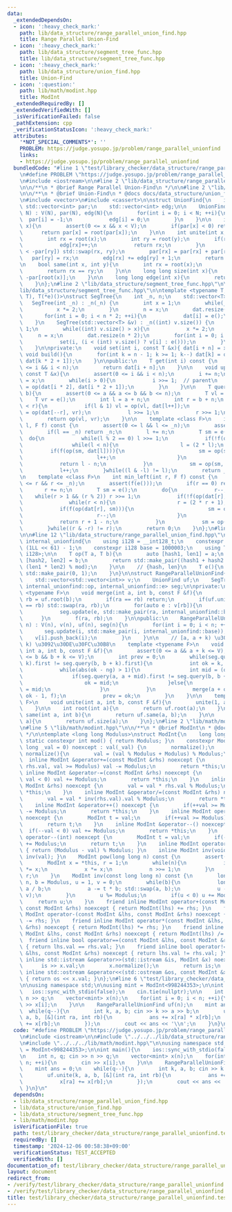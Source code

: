 ```yaml
---
data:
  _extendedDependsOn:
  - icon: ':heavy_check_mark:'
    path: lib/data_structure/range_parallel_union_find.hpp
    title: Range Parallel Union-Find
  - icon: ':heavy_check_mark:'
    path: lib/data_structure/segment_tree_func.hpp
    title: lib/data_structure/segment_tree_func.hpp
  - icon: ':heavy_check_mark:'
    path: lib/data_structure/union_find.hpp
    title: Union-Find
  - icon: ':question:'
    path: lib/math/modint.hpp
    title: ModInt
  _extendedRequiredBy: []
  _extendedVerifiedWith: []
  _isVerificationFailed: false
  _pathExtension: cpp
  _verificationStatusIcon: ':heavy_check_mark:'
  attributes:
    '*NOT_SPECIAL_COMMENTS*': ''
    PROBLEM: https://judge.yosupo.jp/problem/range_parallel_unionfind
    links:
    - https://judge.yosupo.jp/problem/range_parallel_unionfind
  bundledCode: "#line 1 \"test/library_checker/data_structure/range_parallel_unionfind.test.cpp\"\
    \n#define PROBLEM \"https://judge.yosupo.jp/problem/range_parallel_unionfind\"\
    \n#include <iostream>\n\n#line 2 \"lib/data_structure/range_parallel_union_find.hpp\"\
    \n\n/**\n * @brief Range Parallel Union-Find\n */\n\n#line 2 \"lib/data_structure/union_find.hpp\"\
    \n\n/**\n * @brief Union-Find\n * @docs docs/data_structure/union_find.md\n */\n\
    \n#include <vector>\n#include <cassert>\n\nstruct UnionFind{\n    int V;\n   \
    \ std::vector<int> par;\n    std::vector<int> edg;\n\n    UnionFind(const int\
    \ N) : V(N), par(N), edg(N){\n        for(int i = 0; i < N; ++i){\n          \
    \  par[i] = -1;\n            edg[i] = 0;\n        }\n    }\n\n    int root(int\
    \ x){\n        assert(0 <= x && x < V);\n        if(par[x] < 0) return x;\n  \
    \      return par[x] = root(par[x]);\n    }\n\n    int unite(int x, int y){\n\
    \        int rx = root(x);\n        int ry = root(y);\n        if(rx == ry){\n\
    \            edg[rx]++;\n            return rx;\n        }\n        if(-par[rx]\
    \ < -par[ry]) std::swap(rx, ry);\n        par[rx] = par[rx] + par[ry];\n     \
    \   par[ry] = rx;\n        edg[rx] += edg[ry] + 1;\n        return rx;\n    }\n\
    \n    bool same(int x, int y){\n        int rx = root(x);\n        int ry = root(y);\n\
    \        return rx == ry;\n    }\n\n    long long size(int x){\n        return\
    \ -par[root(x)];\n    }\n\n    long long edge(int x){\n        return edg[root(x)];\n\
    \    }\n};\n#line 2 \"lib/data_structure/segment_tree_func.hpp\"\n\n#line 5 \"\
    lib/data_structure/segment_tree_func.hpp\"\n\ntemplate <typename T, T (*op)(T,\
    \ T), T(*e)()>\nstruct SegTree{\n    int _n, n;\n    std::vector<T> dat;\n\n \
    \   SegTree(int _n) : _n(_n) {\n        int x = 1;\n        while(_n > x){\n \
    \           x *= 2;\n        }\n        n = x;\n        dat.resize(n * 2);\n \
    \       for(int i = 0; i < n * 2; ++i){\n            dat[i] = e();\n        }\n\
    \    }\n    SegTree(std::vector<T> &v) : _n((int) v.size()) {\n        int x =\
    \ 1;\n        while((int) v.size() > x){\n            x *= 2;\n        }\n   \
    \     n = x;\n        dat.resize(n * 2);\n        for(int i = 0; i < n; ++i){\n\
    \            set(i, (i < (int) v.size() ? v[i] : e()));\n        }\n        build();\n\
    \    }\n\nprivate:\n    void set(int i, const T &x){ dat[i + n] = x; }\n\n   \
    \ void build(){\n        for(int k = n - 1; k >= 1; k--) dat[k] = op(dat[k * 2],\
    \ dat[k * 2 + 1]);\n    }\n\npublic:\n    T get(int i) const {\n        assert(0\
    \ <= i && i < n);\n        return dat[i + n];\n    }\n\n    void update(int i,\
    \ const T &x){\n        assert(0 <= i && i < n);\n        i += n;\n        dat[i]\
    \ = x;\n        while(i > 0){\n            i >>= 1;  // parent\n            dat[i]\
    \ = op(dat[i * 2], dat[i * 2 + 1]);\n        }\n    }\n\n    T query(int a, int\
    \ b){\n        assert(0 <= a && a <= b && b <= n);\n        T vl = e();\n    \
    \    T vr = e();\n        int l = a + n;\n        int r = b + n;\n        while(l\
    \ < r){\n            if(l & 1) vl = op(vl, dat[l++]);\n            if(r & 1) vr\
    \ = op(dat[--r], vr);\n            l >>= 1;\n            r >>= 1;\n        }\n\
    \        return op(vl, vr);\n    }\n\n    template <class F>\n    int max_right(int\
    \ l, F f) const {\n        assert(0 <= l && l <= _n);\n        assert(f(e()));\n\
    \        if(l == _n) return _n;\n        l += n;\n        T sm = e();\n      \
    \  do{\n            while(l % 2 == 0) l >>= 1;\n            if(!f(op(sm, dat[l]))){\n\
    \                while(l < n){\n                    l = (2 * l);\n           \
    \         if(f(op(sm, dat[l]))){\n                        sm = op(sm, dat[l]);\n\
    \                        l++;\n                    }\n                }\n    \
    \            return l - n;\n            }\n            sm = op(sm, dat[l]);\n\
    \            l++;\n        }while((l & -l) != l);\n        return _n;\n    }\n\
    \n    template <class F>\n    int min_left(int r, F f) const {\n        assert(0\
    \ <= r && r <= _n);\n        assert(f(e()));\n        if(r == 0) return 0;\n \
    \       r += n;\n        T sm = e();\n        do{\n            r--;\n        \
    \    while(r > 1 && (r % 2)) r >>= 1;\n            if(!f(op(dat[r], sm))){\n \
    \               while(r < n){\n                    r = (2 * r + 1);\n        \
    \            if(f(op(dat[r], sm))){\n                        sm = op(dat[r], sm);\n\
    \                        r--;\n                    }\n                }\n    \
    \            return r + 1 - n;\n            }\n            sm = op(dat[r], sm);\n\
    \        }while((r & -r) != r);\n        return 0;\n    }\n};\n#line 9 \"lib/data_structure/range_parallel_union_find.hpp\"\
    \n\n#line 12 \"lib/data_structure/range_parallel_union_find.hpp\"\n\nnamespace\
    \ internal_unionfind{\n    using i128 = __int128_t;\n    constexpr i128 mod =\
    \ (1LL << 61) - 1;\n    constexpr i128 base = 1000003;\n    using T = std::pair<i128,\
    \ i128>;\n\n    T op(T a, T b){\n        auto [hash1, len1] = a;\n        auto\
    \ [hash2, len2] = b;\n        return std::make_pair((hash1 + hash2 * len1) % mod,\
    \ (len1 * len2) % mod);\n    }\n\n    // {hash, len}\n    T e(){\n        return\
    \ std::make_pair(0, 1);\n    }\n}\n\nstruct RangeParallelUnionFind{\n    int V;\n\
    \    std::vector<std::vector<int>> v;\n    UnionFind uf;\n    SegTree<internal_unionfind::T,\
    \ internal_unionfind::op, internal_unionfind::e> seg;\n\nprivate:\n    template\
    \ <typename F>\n    void merge(int a, int b, const F &f){\n        int ra = uf.root(a),\
    \ rb = uf.root(b);\n        if(ra == rb) return;\n        if(uf.unite(ra, rb)\
    \ == rb) std::swap(ra, rb);\n        for(auto e : v[rb]){\n            v[ra].push_back(e);\n\
    \            seg.update(e, std::make_pair(ra, internal_unionfind::base));\n  \
    \      }\n        f(ra, rb);\n    }\n\npublic:\n    RangeParallelUnionFind(int\
    \ n) : V(n), v(n), uf(n), seg(n){\n        for(int i = 0; i < n; ++i){\n     \
    \       seg.update(i, std::make_pair(i, internal_unionfind::base));\n        \
    \    v[i].push_back(i);\n        }\n    }\n\n    // [a, a + k) \u3068 [b, b +\
    \ k) \u3092\u30DE\u30FC\u30B8\n    template <typename F>\n    void unite(int k,\
    \ int a, int b, const F &f){\n        assert(0 <= a && a + k <= V);\n        assert(0\
    \ <= b && b + k <= V);\n        int prev = 0;\n        while(seg.query(a, a +\
    \ k).first != seg.query(b, b + k).first){\n            int ok = k, ng = prev;\n\
    \            while(abs(ok - ng) > 1){\n                int mid = (ok + ng) / 2;\n\
    \                if(seg.query(a, a + mid).first != seg.query(b, b + mid).first){\n\
    \                    ok = mid;\n                }else{\n                    ng\
    \ = mid;\n                }\n            }\n            merge(a + ok - 1, b +\
    \ ok - 1, f);\n            prev = ok;\n        }\n    }\n\n    template <typename\
    \ F>\n    void unite(int a, int b, const F &f){\n        unite(1, a, b, f);\n\
    \    }\n\n    int root(int a){\n        return uf.root(a);\n    }\n\n    bool\
    \ same(int a, int b){\n        return uf.same(a, b);\n    }\n\n    long long size(int\
    \ a){\n        return uf.size(a);\n    }\n};\n#line 2 \"lib/math/modint.hpp\"\n\
    \n#line 5 \"lib/math/modint.hpp\"\n\n/**\n * @brief ModInt\n * @docs docs/math/modint.md\n\
    \ */\n\ntemplate <long long Modulus>\nstruct ModInt{\n    long long val;\n   \
    \ static constexpr int mod() { return Modulus; }\n    constexpr ModInt(const long\
    \ long _val = 0) noexcept : val(_val) {\n        normalize();\n    }\n    void\
    \ normalize(){\n        val = (val % Modulus + Modulus) % Modulus;\n    }\n  \
    \  inline ModInt &operator+=(const ModInt &rhs) noexcept {\n        if(val +=\
    \ rhs.val, val >= Modulus) val -= Modulus;\n        return *this;\n    }\n   \
    \ inline ModInt &operator-=(const ModInt &rhs) noexcept {\n        if(val -= rhs.val,\
    \ val < 0) val += Modulus;\n        return *this;\n    }\n    inline ModInt &operator*=(const\
    \ ModInt &rhs) noexcept {\n        val = val * rhs.val % Modulus;\n        return\
    \ *this;\n    }\n    inline ModInt &operator/=(const ModInt &rhs) noexcept {\n\
    \        val = val * inv(rhs.val).val % Modulus;\n        return *this;\n    }\n\
    \    inline ModInt &operator++() noexcept {\n        if(++val >= Modulus) val\
    \ -= Modulus;\n        return *this;\n    }\n    inline ModInt operator++(int)\
    \ noexcept {\n        ModInt t = val;\n        if(++val >= Modulus) val -= Modulus;\n\
    \        return t;\n    }\n    inline ModInt &operator--() noexcept {\n      \
    \  if(--val < 0) val += Modulus;\n        return *this;\n    }\n    inline ModInt\
    \ operator--(int) noexcept {\n        ModInt t = val;\n        if(--val < 0) val\
    \ += Modulus;\n        return t;\n    }\n    inline ModInt operator-() const noexcept\
    \ { return (Modulus - val) % Modulus; }\n    inline ModInt inv(void) const { return\
    \ inv(val); }\n    ModInt pow(long long n) const {\n        assert(0 <= n);\n\
    \        ModInt x = *this, r = 1;\n        while(n){\n            if(n & 1) r\
    \ *= x;\n            x *= x;\n            n >>= 1;\n        }\n        return\
    \ r;\n    }\n    ModInt inv(const long long n) const {\n        long long a =\
    \ n, b = Modulus, u = 1, v = 0;\n        while(b){\n            long long t =\
    \ a / b;\n            a -= t * b; std::swap(a, b);\n            u -= t * v; std::swap(u,\
    \ v);\n        }\n        u %= Modulus;\n        if(u < 0) u += Modulus;\n   \
    \     return u;\n    }\n    friend inline ModInt operator+(const ModInt &lhs,\
    \ const ModInt &rhs) noexcept { return ModInt(lhs) += rhs; }\n    friend inline\
    \ ModInt operator-(const ModInt &lhs, const ModInt &rhs) noexcept { return ModInt(lhs)\
    \ -= rhs; }\n    friend inline ModInt operator*(const ModInt &lhs, const ModInt\
    \ &rhs) noexcept { return ModInt(lhs) *= rhs; }\n    friend inline ModInt operator/(const\
    \ ModInt &lhs, const ModInt &rhs) noexcept { return ModInt(lhs) /= rhs; }\n  \
    \  friend inline bool operator==(const ModInt &lhs, const ModInt &rhs) noexcept\
    \ { return lhs.val == rhs.val; }\n    friend inline bool operator!=(const ModInt\
    \ &lhs, const ModInt &rhs) noexcept { return lhs.val != rhs.val; }\n    friend\
    \ inline std::istream &operator>>(std::istream &is, ModInt &x) noexcept {\n  \
    \      is >> x.val;\n        x.normalize();\n        return is;\n    }\n    friend\
    \ inline std::ostream &operator<<(std::ostream &os, const ModInt &x) noexcept\
    \ { return os << x.val; }\n};\n#line 6 \"test/library_checker/data_structure/range_parallel_unionfind.test.cpp\"\
    \n\nusing namespace std;\n\nusing mint = ModInt<998244353>;\n\nint main(){\n \
    \   ios::sync_with_stdio(false);\n    cin.tie(nullptr);\n\n    int n, q; cin >>\
    \ n >> q;\n    vector<mint> x(n);\n    for(int i = 0; i < n; ++i){\n        cin\
    \ >> x[i];\n    }\n\n    RangeParallelUnionFind uf(n);\n    mint ans = 0;\n  \
    \  while(q--){\n        int k, a, b; cin >> k >> a >> b;\n        uf.unite(k,\
    \ a, b, [&](int ra, int rb){\n            ans += x[ra] * x[rb];\n            x[ra]\
    \ += x[rb];\n        });\n        cout << ans << '\\n';\n    }\n}\n"
  code: "#define PROBLEM \"https://judge.yosupo.jp/problem/range_parallel_unionfind\"\
    \n#include <iostream>\n\n#include \"../../../lib/data_structure/range_parallel_union_find.hpp\"\
    \n#include \"../../../lib/math/modint.hpp\"\n\nusing namespace std;\n\nusing mint\
    \ = ModInt<998244353>;\n\nint main(){\n    ios::sync_with_stdio(false);\n    cin.tie(nullptr);\n\
    \n    int n, q; cin >> n >> q;\n    vector<mint> x(n);\n    for(int i = 0; i <\
    \ n; ++i){\n        cin >> x[i];\n    }\n\n    RangeParallelUnionFind uf(n);\n\
    \    mint ans = 0;\n    while(q--){\n        int k, a, b; cin >> k >> a >> b;\n\
    \        uf.unite(k, a, b, [&](int ra, int rb){\n            ans += x[ra] * x[rb];\n\
    \            x[ra] += x[rb];\n        });\n        cout << ans << '\\n';\n   \
    \ }\n}\n"
  dependsOn:
  - lib/data_structure/range_parallel_union_find.hpp
  - lib/data_structure/union_find.hpp
  - lib/data_structure/segment_tree_func.hpp
  - lib/math/modint.hpp
  isVerificationFile: true
  path: test/library_checker/data_structure/range_parallel_unionfind.test.cpp
  requiredBy: []
  timestamp: '2024-12-06 00:58:38+09:00'
  verificationStatus: TEST_ACCEPTED
  verifiedWith: []
documentation_of: test/library_checker/data_structure/range_parallel_unionfind.test.cpp
layout: document
redirect_from:
- /verify/test/library_checker/data_structure/range_parallel_unionfind.test.cpp
- /verify/test/library_checker/data_structure/range_parallel_unionfind.test.cpp.html
title: test/library_checker/data_structure/range_parallel_unionfind.test.cpp
---
```

